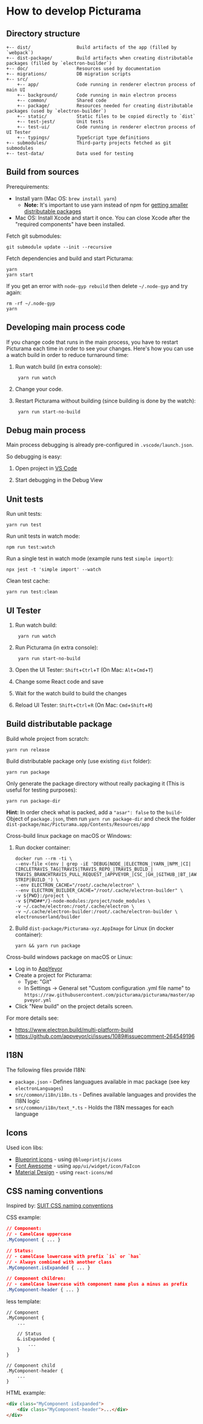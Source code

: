 How to develop Picturama
========================



Directory structure
-------------------

    +-- dist/                 Build artifacts of the app (filled by `webpack`)
    +-- dist-package/         Build artifacts when creating distributable packages (filled by `electron-builder`)
    +-- doc/                  Resources used by documentation
    +-- migrations/           DB migration scripts
    +-- src/
        +-- app/              Code running in renderer electron process of main UI
        +-- background/       Code running in main electron process
        +-- common/           Shared code
        +-- package/          Resources needed for creating distributable packages (used by `electron-builder`)
        +-- static/           Static files to be copied directly to `dist`
        +-- test-jest/        Unit tests
        +-- test-ui/          Code running in renderer electron process of UI Tester
        +-- typings/          TypeScript type definitions
    +-- submodules/           Third-party projects fetched as git submodules
    +-- test-data/            Data used for testing



Build from sources
------------------

Prerequirements:

  - Install yarn (Mac OS: `brew install yarn`)
    - **Note:** It's important to use yarn instead of npm for
      [getting smaller distributable packages](https://github.com/electron-userland/electron-builder/issues/1147#issuecomment-276284477)
  - Mac OS: Install Xcode and start it once. You can close Xcode after the "required components" have been installed.

Fetch git submodules:

    git submodule update --init --recursive

Fetch dependencies and build and start Picturama:

    yarn
    yarn start

If you get an error with `node-gyp rebuild` then delete `~/.node-gyp` and try again:

    rm -rf ~/.node-gyp
    yarn



Developing main process code
----------------------------

If you change code that runs in the main process, you have to restart Picturama each time in order to see your changes.
Here's how you can use a watch build in order to reduce turnaround time:

1. Run watch build (in extra console):

        yarn run watch

2. Change your code.

3. Restart Picturama without building (since building is done by the watch):

        yarn run start-no-build



Debug main process
------------------

Main process debugging is already pre-configured in `.vscode/launch.json`.

So debugging is easy:

1. Open project in [VS Code](https://code.visualstudio.com/)

2. Start debugging in the Debug View



Unit tests
----------

Run unit tests:

    yarn run test

Run unit tests in watch mode:

    npm run test:watch

Run a single test in watch mode (example runs test `simple import`):

    npx jest -t 'simple import' --watch

Clean test cache:

    yarn run test:clean



UI Tester
---------

1. Run watch build:

        yarn run watch

2. Run Picturama (in extra console):

        yarn run start-no-build

3. Open the UI Tester: `Shift`+`Ctrl`+`T` (On Mac: `Alt`+`Cmd`+`T`)

4. Change some React code and save

5. Wait for the watch build to build the changes

6. Reload UI Tester: `Shift`+`Ctrl`+`R` (On Mac: `Cmd`+`Shift`+`R`)



Build distributable package
---------------------------

Build whole project from scratch:

    yarn run release

Build distributable package only (use existing `dist` folder):

    yarn run package

Only generate the package directory without really packaging it (This is useful for testing purposes):

    yarn run package-dir

**Hint:** In order check what is packed, add a `"asar": false` to the `build`-Object of `package.json`, then run
`yarn run package-dir` and check the folder `dist-package/mac/Picturama.app/Contents/Resources/app`

Cross-build linux package on macOS or Windows:

  1.  Run docker container:

          docker run --rm -ti \
          --env-file <(env | grep -iE 'DEBUG|NODE_|ELECTRON_|YARN_|NPM_|CI|  CIRCLETRAVIS_TAG|TRAVIS|TRAVIS_REPO_|TRAVIS_BUILD_|  TRAVIS_BRANCHTRAVIS_PULL_REQUEST_|APPVEYOR_|CSC_|GH_|GITHUB_|BT_|AWS_|  STRIP|BUILD_') \
          --env ELECTRON_CACHE="/root/.cache/electron" \
          --env ELECTRON_BUILDER_CACHE="/root/.cache/electron-builder" \
          -v ${PWD}:/project \
          -v ${PWD##*/}-node-modules:/project/node_modules \
          -v ~/.cache/electron:/root/.cache/electron \
          -v ~/.cache/electron-builder:/root/.cache/electron-builder \
          electronuserland/builder

  2.  Build `dist-package/Picturama-xyz.AppImage` for Linux (in docker container):

          yarn && yarn run package

Cross-build windows package on macOS or Linux:

  - Log in to [AppYeyor](https://www.appveyor.com/)
  - Create a project for Picturama:
    - Type: "Git"
    - In Settings -> General set "Custom configuration .yml file name" to `https://raw.githubusercontent.com/picturama/picturama/master/appveyor.yml`
  - Click "New build" on the project details screen.

For more details see:

  - https://www.electron.build/multi-platform-build
  - https://github.com/appveyor/ci/issues/1089#issuecomment-264549196



I18N
----

The following files provide I18N:

  - `package.json` - Defines languagues available in mac package (see key `electronLanguages`)
  - `src/common/i18n/i18n.ts` - Defines available languages and provides the I18N logic
  - `src/common/i18n/text_*.ts` - Holds the I18N messages for each language



Icons
-----

Used icon libs:

  - [Blueprint icons](https://blueprintjs.com/docs/#icons) - using `@blueprintjs/icons`
  - [Font Awesome](https://fontawesome.com/icons) - using `app/ui/widget/icon/FaIcon`
  - [Material Design](https://material.io/tools/icons/) - using `react-icons/md`



CSS naming conventions
----------------------

Inspired by: [SUIT CSS naming conventions](https://github.com/suitcss/suit/blob/master/doc/naming-conventions.md)

CSS example:

```css
// Component:
// - CamelCase uppercase
.MyComponent { ... }

// Status:
// - camelCase lowercase with prefix `is` or `has`
// - Always combined with another class
.MyComponent.isExpanded { ... }

// Component children:
// - camelCase lowercase with component name plus a minus as prefix
.MyComponent-header { ... }
```

less template:

```less
// Component
.MyComponent {
    ...

    // Status
    &.isExpanded {
        ...
    }
}

// Component child
.MyComponent-header {
    ...
}
```

HTML example:

```html
<div class="MyComponent isExpanded">
    <div class="MyComponent-header">...</div>
</div>
```
